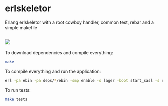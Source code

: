 erlskeletor
===============

Erlang erlskeletor with a root cowboy handler, common test, rebar and a simple makefile

![](https://gs1.wac.edgecastcdn.net/8019B6/data.tumblr.com/fc0f50ca1bd995498d9ddf28c95b8fe5/tumblr_mr9nrvPZ1R1s46h7vo1_1280.jpg)
---

To download dependencies and compile everything:
```bash
make
```
 
To compile everything and run the application:
```bash
erl -pa ebin -pa deps/*/ebin -smp enable -s lager -boot start_sasl -s erlskeletor -config config/erlskeletor.config
```

To run tests:
```bash
make tests
```

